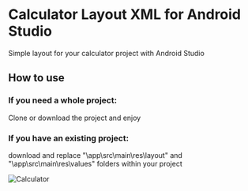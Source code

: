 # Calculator Layout XML for Android Studio
Simple layout for your calculator project with Android Studio

## How to use
### If you need a whole project:
Clone or download the project and enjoy

### If you have an existing project:
download and replace "\app\src\main\res\layout" and "\app\src\main\res\values" folders within your project

![Calculator](https://user-images.githubusercontent.com/36487462/78119983-79d40380-741e-11ea-82be-d5ca8810ddb8.png)
